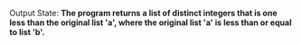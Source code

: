 Output State: **The program returns a list of distinct integers that is one less than the original list 'a', where the original list 'a' is less than or equal to list 'b'.**